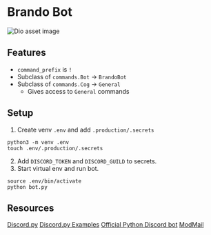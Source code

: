 # Brando Bot
![Dio asset image]('../assets/img/dio-asset.jpeg')

## Features
- `command_prefix` is `!`
- Subclass of `commands.Bot` -> `BrandoBot`
- Subclass of `commands.Cog` -> `General`
  - Gives access to `General` commands

## Setup
1. Create venv `.env` and add `.production/.secrets`
```
python3 -m venv .env
touch .env/.production/.secrets
```
2. Add `DISCORD_TOKEN` and `DISCORD_GUILD` to secrets.
3. Start virtual env and run bot.
```
source .env/bin/activate
python bot.py
```

## Resources
[Discord.py](https://discordpy.readthedocs.io/)
[Discord.py Examples](https://github.com/Rapptz/discord.py)
[Official Python Discord bot](https://github.com/python-discord/bot)
[ModMail](https://github.com/kyb3r/modmail)